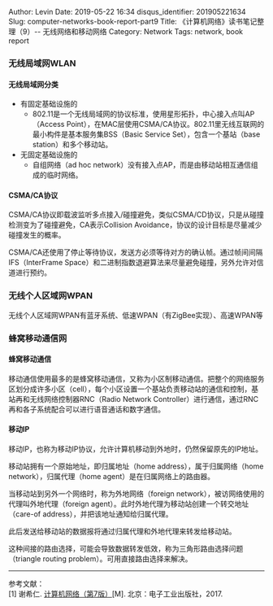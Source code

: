 Author: Levin
Date: 2019-05-22 16:34
disqus_identifier: 201905221634
Slug: computer-networks-book-report-part9
Title: 《计算机网络》读书笔记整理（9）-- 无线网络和移动网络
Category: Network
Tags: network, book report

### 无线局域网WLAN

#### 无线局域网分类

* 有固定基础设施的
    * 802.11是一个无线局域网的协议标准，使用星形拓扑，中心接入点叫AP（Access Point），在MAC层使用CSMA/CA协议。802.11里无线互联网的最小构件是基本服务集BSS（Basic Service Set），包含一个基站（base station）和多个移动站。
* 无固定基础设施的
    * 自组网络（ad hoc network）没有接入点AP，而是由移动站相互通信组成的临时网络。

#### CSMA/CA协议

CSMA/CA协议即载波监听多点接入/碰撞避免，类似CSMA/CD协议，只是从碰撞检测变为了碰撞避免，CA表示Collision Avoidance，协议的设计目标是尽量减少碰撞发生的概率。

CSMA/CA还使用了停止等待协议，发送方必须等待对方的确认帧。通过帧间间隔IFS（InterFrame Space）和二进制指数退避算法来尽量避免碰撞，另外允许对信道进行预约。

### 无线个人区域网WPAN

无线个人区域网WPAN有蓝牙系统、低速WPAN（有ZigBee实现）、高速WPAN等

### 蜂窝移动通信网

#### 蜂窝移动通信

移动通信使用最多的是蜂窝移动通信，又称为小区制移动通信。把整个的网络服务区划分成许多小区（cell），每个小区设置一个基站负责移动站的通信和控制，基站再和无线网络控制器RNC（Radio Network Controller）进行通信，通过RNC再和各子系统配合可以进行语音通话和数字通信。

#### 移动IP

移动IP，也称为移动IP协议，允许计算机移动到外地时，仍然保留原先的IP地址。

移动站拥有一个原始地址，即归属地址（home address），属于归属网络（home network），归属代理（home agent）是在归属网络上的路由器。

当移动站到另外一个网络时，称为外地网络（foreign network），被访网络使用的代理叫外地代理（foreign agent）。此时外地代理为移动站创建一个转交地址（care-of address），并把该地址通知给归属代理。

此后发送给移动站的数据报将通过归属代理和外地代理来转发给移动站。

这种间接的路由选择，可能会导致数据转发低效，称为三角形路由选择问题（triangle routing problem）。可用直接路由选择来解决。

---

参考文献：  
[1] 谢希仁. [计算机网络（第7版）](https://www.bicky.me/url.html#https://book.douban.com/subject/26960678/)[M]. 北京：电子工业出版社，2017.

